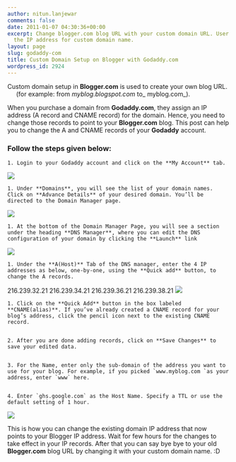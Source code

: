```yaml
---
author: nitun.lanjewar
comments: false
date: 2011-01-07 04:30:36+00:00
excerpt: Change blogger.com blog URL with your custom domain URL. User Guide to change
  the IP address for custom domain name.
layout: page
slug: godaddy-com
title: Custom Domain Setup on Blogger with Godaddy.com
wordpress_id: 2924
---
```


Custom domain setup in **Blogger.com** is used to create your own blog URL.      (for example: from _myblog.blogspot.com_ to_ myblog.com_).

When you purchase a domain from **Godaddy.com**, they assign an IP address (A record and CNAME record) for the domain. Hence, you need to change those records to point to your **Blogger.com** blog. This post can help you to change the A and CNAME records of your **Godaddy** account.


### Follow the steps given below:






	
    1. Login to your Godaddy account and click on the **My Account** tab.



[![](https://rtcamp.com/wp-content/uploads/2010/12/B2W-godaddy-2.png)](https://rtcamp.com/wp-content/uploads/2010/12/B2W-godaddy-2.png)




	
    1. Under **Domains**, you will see the list of your domain names. Click on **Advance Details** of your desired domain. You’ll be directed to the Domain Manager page.



[![](https://rtcamp.com/wp-content/uploads/2010/12/B2W-godaddy-1-600x217.png)](https://rtcamp.com/wp-content/uploads/2010/12/B2W-godaddy-1.png)




	
    1. At the bottom of the Domain Manager Page, you will see a section under the heading **DNS Manager**, where you can edit the DNS configuration of your domain by clicking the **Launch** link



[![](https://rtcamp.com/wp-content/uploads/2010/12/B2W-godaddy41-600x229.png)](https://rtcamp.com/wp-content/uploads/2010/12/B2W-godaddy41.png)




	
    1. Under the **A(Host)** Tab of the DNS manager, enter the 4 IP addresses as below, one-by-one, using the **Quick add** button, to change the A records.



216.239.32.21
216.239.34.21
216.239.36.21
216.239.38.21
[![](https://rtcamp.com/wp-content/uploads/2010/12/b2w-godaddy-31.jpg)](https://rtcamp.com/wp-content/uploads/2010/12/b2w-godaddy-31.jpg)




	
    1. Click on the **Quick Add** button in the box labeled **CNAME(alias)**. If you’ve already created a CNAME record for your blog’s address, click the pencil icon next to the existing CNAME record.

	
    2. After you are done adding records, click on **Save Changes** to save your edited data.

	
    3. For the Name, enter only the sub-domain of the address you want to use for your blog. For example, if you picked `www.myblog.com `as your address, enter `www` here.

	
    4. Enter `ghs.google.com` as the Host Name. Specify a TTL or use the default setting of 1 hour.



[![](https://rtcamp.com/wp-content/uploads/2010/12/b2w-godaddy-51.jpg)](https://rtcamp.com/wp-content/uploads/2010/12/b2w-godaddy-51.jpg)

This is how you can change the existing domain IP address that now points to your Blogger IP address. Wait for few hours for the changes to take effect in your IP records. After that you can say bye bye to your old **Blogger.com** blog URL by changing it with your custom domain name. :D
